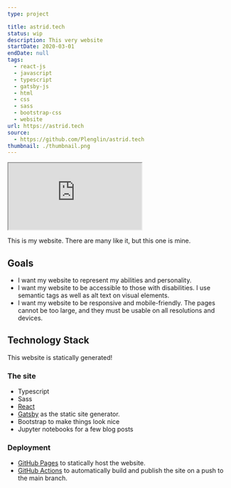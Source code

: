```yaml
---
type: project

title: astrid.tech
status: wip
description: This very website
startDate: 2020-03-01
endDate: null
tags:
  - react-js
  - javascript
  - typescript
  - gatsby-js
  - html
  - css
  - sass
  - bootstrap-css
  - website
url: https://astrid.tech
source:
  - https://github.com/Plenglin/astrid.tech
thumbnail: ./thumbnail.png
---
```


<iframe src="https://astrid.tech" title="My website, but with recursion"></iframe>

This is my website. There are many like it, but this one is mine.

## Goals

- I want my website to represent my abilities and personality.
- I want my website to be accessible to those with disabilities. I use semantic tags as well as alt text on visual elements.
- I want my website to be responsive and mobile-friendly. The pages cannot be too large, and they must be usable on all resolutions and devices.

## Technology Stack

This website is statically generated!

### The site

- Typescript
- Sass
- [React](https://reactjs.org/)
- [Gatsby](https://www.gatsbyjs.org/) as the static site generator.
- Bootstrap to make things look nice
- Jupyter notebooks for a few blog posts

### Deployment

- [GitHub Pages](https://github.com/plenglin/astrid.tech) to statically host the website.
- [GitHub Actions](https://github.com/plenglin/astrid.tech/actions) to automatically build and publish the site on a push to the main branch.
